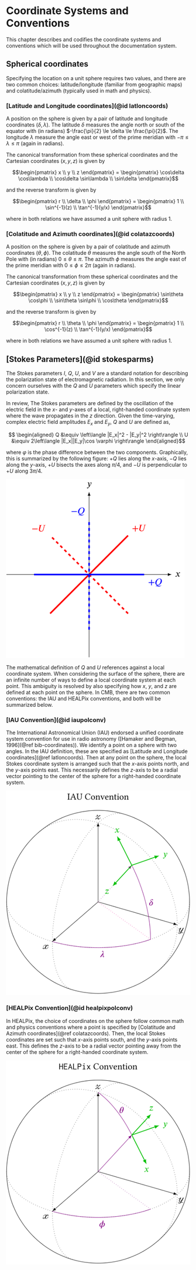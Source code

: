 # Coordinate Systems and Conventions

This chapter describes and codifies the coordinate systems and conventions which will be
used throughout the documentation system.

## Spherical coordinates

Specifying the location on a unit sphere requires two values, and there are two common
choices: latitude/longitude (familiar from geographic maps) and colatitude/azimuth
(typically used in math and physics).

### [Latitude and Longitude coordinates](@id latloncoords)

A position on the sphere is given by a pair of latitude and longitude coordinates
$(\delta,\lambda)$.
The latitude $\delta$ measures the angle north or south of the equator with (in radians)
$-\frac{\pi}{2} \le \delta \le \frac{\pi}{2}$.
The longitude $\lambda$ measure the angle east or west of the prime meridian
with $-\pi \le \lambda \le \pi$ (again in radians).

The canonical transformation from these spherical coordinates and the Cartesian
coordinates $(x,y,z)$ is given by

```math
\begin{pmatrix} x \\ y \\ z \end{pmatrix}
= \begin{pmatrix}
    \cos\delta \cos\lambda \\
    \cos\delta \sin\lambda \\
    \sin\delta
\end{pmatrix}
```

and the reverse transform is given by

```math
\begin{pmatrix} r \\ \delta \\ \phi \end{pmatrix}
= \begin{pmatrix}
    1 \\
    \sin^{-1}(z) \\
    \tan^{-1}(y/x)
\end{pmatrix}
```

where in both relations we have assumed a unit sphere with radius 1.

### [Colatitude and Azimuth coordinates](@id colatazcoords)

A position on the sphere is given by a pair of colatitude and azimuth
coordinates $(\theta,\phi)$.
The colatitude $\theta$ measures the angle south of the North Pole with (in
radians) $0 \le \theta \le \pi$.
The azimuth $\phi$ measures the angle east of the prime meridian with
$0 \le \phi \le 2\pi$ (again in radians).

The canonical transformation from these spherical coordinates and the Cartesian
coordinates $(x,y,z)$ is given by

```math
\begin{pmatrix} x \\ y \\ z \end{pmatrix}
= \begin{pmatrix}
    \sin\theta \cos\phi \\
    \sin\theta \sin\phi \\
    \cos\theta
\end{pmatrix}
```

and the reverse transform is given by

```math
\begin{pmatrix} r \\ \theta \\ \phi \end{pmatrix}
= \begin{pmatrix}
    1 \\
    \cos^{-1}(z) \\
    \tan^{-1}(y/x)
\end{pmatrix}
```

where in both relations we have assumed a unit sphere with radius 1.

## [Stokes Parameters](@id stokesparms)

The Stokes parameters $I$, $Q$, $U$, and $V$ are a standard notation for describing the
polarization state of electromagnetic radiation.
In this section, we only concern ourselves with the $Q$ and $U$ parameters which specify the
linear polarization state.

In review, The Stokes parameters are defined by the oscillation of the electric field in the
$x$- and $y$-axes of a local, right-handed coordinate system where the wave propagates in
the $z$ direction.
Given the time-varying, complex electric field amplitudes $E_x$ and $E_y$, $Q$ and $U$ are
defined as,
```math
    \begin{aligned}
        Q &\equiv \left\langle |E_x|^2 - |E_y|^2 \right\rangle
        \\
        U &\equiv 2\left\langle |E_x||E_y|\cos \varphi \right\rangle
    \end{aligned}
```
where $\varphi$ is the phase difference between the two components.
Graphically, this is summarized by the following figure:
$+Q$ lies along the $x$-axis, $-Q$ lies along the $y$-axis, $+U$ bisects the
axes along $\pi/4$, and $-U$ is perpendicular to $+U$ along $3\pi/4$.

![Q/U definition](figs/qudefn.svg)

The mathematical definition of $Q$ and $U$ references against a local coordinate system.
When considering the surface of the sphere, there are an infinite number of ways to define a
local coordinate system at each point.
This ambiguity is resolved by also specifying how $x$, $y$, and $z$ are defined at each
point on the sphere.
In CMB, there are two common conventions: the IAU and HEALPix conventions, and both will be
summarized below.

### [IAU Convention](@id iaupolconv)

The International Astronomical Union (IAU) endorsed a unified coordinate system convention
for use in radio astronomy ([Hamaker and Begman, 1996](@ref bib-coordinates)).
We identify a point on a sphere with two angles.
In the IAU definition, these are specified as [Latitude and Longitude coordinates](@ref
latloncoords).
Then at any point on the sphere, the local Stokes coordinate system is arranged such that
the $x$-axis points north, and the $y$-axis points east.
This necessarily defines the $z$-axis to be a radial vector pointing to the center of the
sphere for a right-handed coordinate system.

![IAU polarization convention](figs/iaupolconv.svg)

### [HEALPix Convention](@id healpixpolconv)

In HEALPix, the choice of coordinates on the sphere follow common math and physics
conventions where a point is specified by [Colatitude and Azimuth coordinates](@ref
colatazcoords).
Then, the local Stokes coordinates are set such that $x$-axis points south,
and the $y$-axis points east.
This defines the $z$-axis to be a radial vector pointing away from the center
of the sphere for a right-handed coordinate system.

![HEALPix polarization convention](figs/healpixpolconv.svg)

